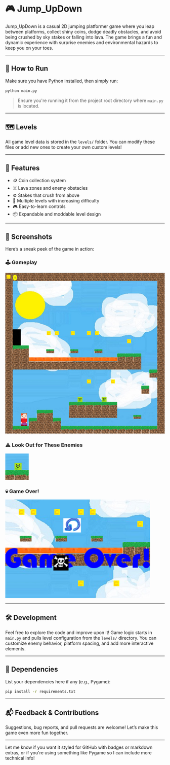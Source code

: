 
# 🎮 Jump_UpDown

Jump_UpDown is a casual 2D jumping platformer game where you leap between platforms, collect shiny coins, dodge deadly obstacles, and avoid being crushed by sky stakes or falling into lava. The game brings a fun and dynamic experience with surprise enemies and environmental hazards to keep you on your toes.

---

## 🚀 How to Run

Make sure you have Python installed, then simply run:

```bash
python main.py
```

> Ensure you're running it from the project root directory where `main.py` is located.

---

## 🗺️ Levels

All game level data is stored in the `levels/` folder. You can modify these files or add new ones to create your own custom levels!

---

## 🎯 Features

- 🪙 Coin collection system
- ☠️ Lava zones and enemy obstacles
- ⚙️ Stakes that crush from above
- 🌟 Multiple levels with increasing difficulty
- 🎮 Easy-to-learn controls
- 📦 Expandable and moddable level design

---

## 📸 Screenshots

Here’s a sneak peek of the game in action:

### 🕹️ Gameplay  
![Gameplay](https://github.com/NitashaNitasha/Jump_UpDown/blob/main/img/screenshots/Screenshot%202025-04-13%20084053.png)

### ⚠️ Look Out for These Enemies  
![Enemies](https://github.com/NitashaNitasha/Jump_UpDown/blob/main/img/screenshots/Screenshot%202025-04-13%20084102.png)

### 💀 Game Over!  
![Game Over](https://github.com/NitashaNitasha/Jump_UpDown/blob/main/img/screenshots/Screenshot%202025-04-13%20084118.png)


---

## 🛠️ Development

Feel free to explore the code and improve upon it! Game logic starts in `main.py` and pulls level configuration from the `levels/` directory. You can customize enemy behavior, platform spacing, and add more interactive elements.

---

## 🧩 Dependencies

List your dependencies here if any (e.g., Pygame):

```bash
pip install -r requirements.txt
```

---

## 📬 Feedback & Contributions

Suggestions, bug reports, and pull requests are welcome! Let’s make this game even more fun together.

---

Let me know if you want it styled for GitHub with badges or markdown extras, or if you're using something like Pygame so I can include more technical info!
